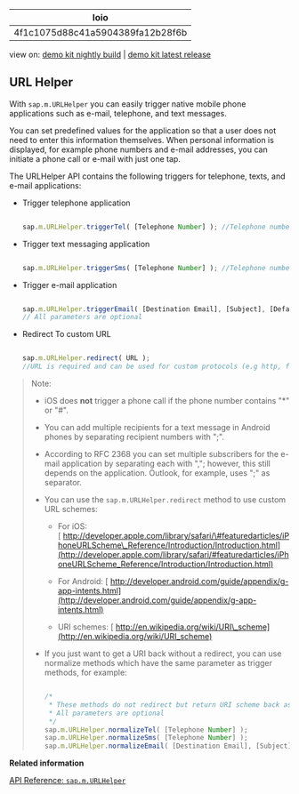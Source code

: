 <!-- loio4f1c1075d88c41a5904389fa12b28f6b -->

| loio |
| -----|
| 4f1c1075d88c41a5904389fa12b28f6b |

<div id="loio">

view on: [demo kit nightly build](https://openui5nightly.hana.ondemand.com/#/topic/4f1c1075d88c41a5904389fa12b28f6b) | [demo kit latest release](https://openui5.hana.ondemand.com/#/topic/4f1c1075d88c41a5904389fa12b28f6b)</div>

## URL Helper

With `sap.m.URLHelper` you can easily trigger native mobile phone applications such as e-mail, telephone, and text messages.

You can set predefined values for the application so that a user does not need to enter this information themselves. When personal information is displayed, for example phone numbers and e-mail addresses, you can initiate a phone call or e-mail with just one tap.

The URLHelper API contains the following triggers for telephone, texts, and e-mail applications:

-   Trigger telephone application

    ``` js
    
    sap.m.URLHelper.triggerTel( [Telephone Number] ); //Telephone number is optional
    ```

-   Trigger text messaging application

    ``` js
    
    sap.m.URLHelper.triggerSms( [Telephone Number] ); //Telephone number is optional
    ```

-   Trigger e-mail application

    ``` js
    
    sap.m.URLHelper.triggerEmail( [Destination Email], [Subject], [Default Message Text], [CC], [BCC] ); 
    // All parameters are optional
    ```

-   Redirect To custom URL

    ``` js
    
    sap.m.URLHelper.redirect( URL ); 
    //URL is required and can be used for custom protocols (e.g http, ftp, ...)
    ```


> Note:  
> -   iOS does **not** trigger a phone call if the phone number contains "\*" or "\#".
> 
> -   You can add multiple recipients for a text message in Android phones by separating recipient numbers with ";".
> 
> -   According to RFC 2368 you can set multiple subscribers for the e-mail application by separating each with ","; however, this still depends on the application. Outlook, for example, uses ";" as separator.
> 
> -   You can use the `sap.m.URLHelper.redirect` method to use custom URL schemes:
> 
>     -   For iOS: [ http://developer.apple.com/library/safari/\#featuredarticles/iPhoneURLScheme\_Reference/Introduction/Introduction.html](http://developer.apple.com/library/safari/#featuredarticles/iPhoneURLScheme_Reference/Introduction/Introduction.html)
> 
>     -   For Android: [ http://developer.android.com/guide/appendix/g-app-intents.html](http://developer.android.com/guide/appendix/g-app-intents.html) 
> 
>     -   URI schemes: [ http://en.wikipedia.org/wiki/URI\_scheme](http://en.wikipedia.org/wiki/URI_scheme)
> 
> -   If you just want to get a URI back without a redirect, you can use normalize methods which have the same parameter as trigger methods, for example:
> 
>     ``` js
>     
>     /*
>      * These methods do not redirect but return URI scheme back as string.
>      * All parameters are optional
>      */
>     sap.m.URLHelper.normalizeTel( [Telephone Number] );
>     sap.m.URLHelper.normalizeSms( [Telephone Number] );
>     sap.m.URLHelper.normalizeEmail( [Destination Email], [Subject], [Default Message Text], [CC], [BCC] );  
>     ```

**Related information**  


[API Reference: `sap.m.URLHelper`](https://openui5.hana.ondemand.com/#/api/sap.m.URLHelper)

